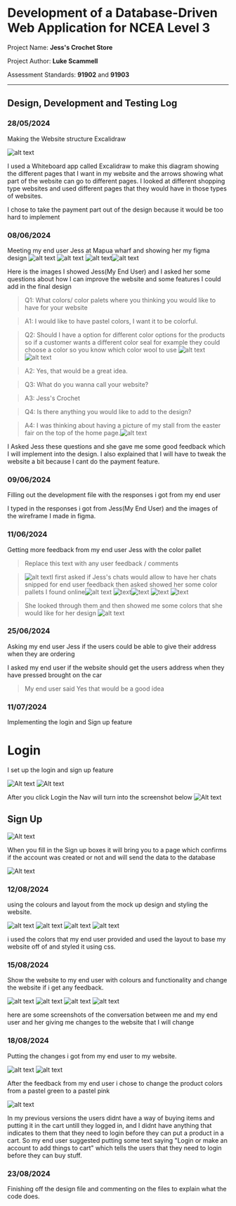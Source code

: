 # Development of a Database-Driven Web Application for NCEA Level 3

Project Name: **Jess's Crochet Store**

Project Author: **Luke Scammell**

Assessment Standards: **91902** and **91903**


-------------------------------------------------

## Design, Development and Testing Log

### 28/05/2024

Making the Website structure Excalidraw

![alt text](<images/Screenshot 2024-05-31 131541.png>)

I used a Whiteboard app called Excalidraw to make this diagram showing the different pages that I want in my website and the arrows showing what part of the website can go to different pages. I looked at different shopping type websites and used different pages that they would have in those types of websites.


I chose to take the payment part out of the design because it would be too hard to implement

### 08/06/2024

Meeting my end user Jess at Mapua wharf and showing her my figma design
![alt text](images/Picture3.png) ![alt text](images/Picture4.png) ![alt text](images/Picture5.png)![alt text](images/Picture6.png)

Here is the images I showed Jess(My End User) and I asked her some questions about how I can improve the website and some features I could add in the final design

> Q1: What colors/ color palets where you thinking you would like to have for your website

> A1: I would like to have pastel colors, I want it to be colorful.

> Q2: Should I have a option for different color options for the products so if a customer wants a different color seal for example they could choose a color so you know which color wool to use
![alt text](<images/Screenshot 2024-06-11 205552.png>) 
![alt text](<images/Screenshot 2024-06-11 205602.png>) 
    
> A2: Yes, that would be a great idea.

> Q3: What do you wanna call your website?
    
> A3: Jess's Crochet
    
> Q4: Is there anything you would like to add to the design?
    
> A4: I was thinking about having a picture of my stall from the easter fair on the top of the home page.![alt text](images/IMG-20240608-WA0000.jpg)

 I Asked Jess these questions and she gave me some good feedback which I will implement into the design. I also explained that I will have to tweak the website a bit because I cant do the payment feature. 

### 09/06/2024

Filling out the development file with the responses i got from my end user 

I typed in the responses i got from Jess(My End User) and the images of the wireframe I made in figma.

### 11/06/2024

Getting more feedback from my end user Jess with the color pallet

> Replace this text with any user feedback / comments

>![alt text](<images/Screenshot 2024-06-11 205211.png>)I first asked if Jess's chats would allow to have her chats snipped for end user feedback then asked showed her some color pallets I found online![alt text](<images/Screenshot 2024-06-11 204614.png>)
![text](<images/Color Hunt Palette fff3c7fec7b4fc819ef7418f.png>)![text](<images/Color Hunt Palette feffd2ffeea9ffbf78ff7d29.png>) 
![text](<images/Color Hunt Palette d8efd395d2b355ad9bf1f8e8.png>) 
![text](<images/Color Hunt Palette 03aed268d2e8fdde55feefad.png>)

>She looked through them and then showed me some colors that she would like for her design 
![alt text](<images/Screenshot 2024-06-11 204458.png>)

### 25/06/2024

Asking my end user Jess if the users could be able to give their address when they are ordering

I asked my end user if the website should get the users address when they have pressed brought on the car

>My end user said Yes that would be a good idea



### 11/07/2024

Implementing the login and Sign up feature
# Login
I set up the login and sign up feature

![Alt text](<images/Screenshot 2024-07-25 100913.png>)
![Alt text](<images/Screenshot 2024-07-25 101019.png>)

After you click Login the Nav will turn into the screenshot below
![Alt text](<images/Screenshot 2024-07-25 101035.png>)

## Sign Up
![Alt text](<images/Screenshot 2024-07-25 101436.png>)

When you fill in the Sign up boxes it will bring you to a page which confirms if the account was created or not and will send the data to the database

![Alt text](<images/Screenshot 2024-07-25 101723.png>)

### 12/08/2024
using the colours and layout from the mock up design and styling the website.

![alt text](<images/Screenshot 2024-08-14 214801.png>) ![alt text](<images/Screenshot 2024-08-14 214810.png>) ![alt text](<images/Screenshot 2024-08-14 214713.png>) ![alt text](<images/Screenshot 2024-08-14 214741.png>)

i used the colors that my end user provided and used the layout to base my website off of and styled it using css.

### 15/08/2024

Show the website to my end user with colours and functionality and change the website if i get any feedback.

![alt text](images/1000020669.jpg)
![alt text](images/1000020668.jpg)
![alt text](images/1000020667.jpg)
![alt text](images/1000020666.jpg)

here are some screenshots of the conversation between me and my end user and her giving me changes to the website that I will change

### 18/08/2024
Putting the changes i got from my end user to my website.

![alt text](<images/Screenshot 2024-08-22 144311.png>)
![alt text](<images/Screenshot 2024-08-22 173428.png>)

After the feedback from my end user i chose to change the product colors from a pastel green to a pastel pink

![alt text](<images/Screenshot 2024-08-22 181213.png>)

In my previous versions the users didnt have a way of buying items and putting it in the cart untill they logged in, and I didnt have anything that indicates to them that they need to login before they can put a product in a cart. So my end user suggested putting some text saying "Login or make an account to add things to cart" which tells the users that they need to login before they can buy stuff.

### 23/08/2024

Finishing off the design file and commenting on the files to explain what the code does.